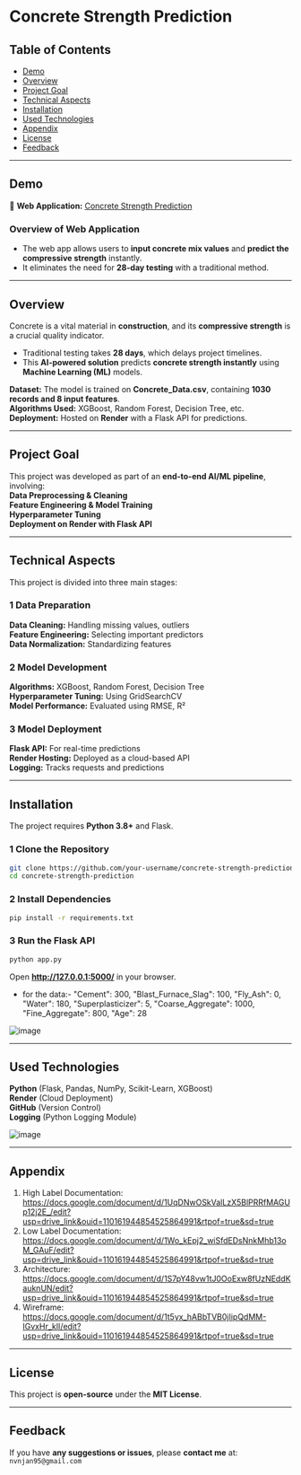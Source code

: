 # Concrete Strength Prediction

## Table of Contents
- [Demo](#demo)
- [Overview](#overview)
- [Project Goal](#project-goal)
- [Technical Aspects](#technical-aspects)
- [Installation](#installation)
- [Used Technologies](#used-technologies)
- [Appendix](#appendix)
- [License](#license)
- [Feedback](#feedback)

---

##  Demo  
🔗 **Web Application:** [Concrete Strength Prediction](https://concrete-strength-prediction-7jg6.onrender.com)

### **Overview of Web Application**  
- The web app allows users to **input concrete mix values** and **predict the compressive strength** instantly.  
- It eliminates the need for **28-day testing** with a traditional method.  

---

##  Overview  
Concrete is a vital material in **construction**, and its **compressive strength** is a crucial quality indicator.  
- Traditional testing takes **28 days**, which delays project timelines.  
- This **AI-powered solution** predicts **concrete strength instantly** using **Machine Learning (ML)** models.  

**Dataset:** The model is trained on **Concrete_Data.csv**, containing **1030 records and 8 input features**.  
**Algorithms Used:** XGBoost, Random Forest, Decision Tree, etc.  
**Deployment:** Hosted on **Render** with a Flask API for predictions.  

---

## Project Goal  
This project was developed as part of an **end-to-end AI/ML pipeline**, involving:  
 **Data Preprocessing & Cleaning**  
 **Feature Engineering & Model Training**  
 **Hyperparameter Tuning**  
 **Deployment on Render with Flask API**  

---

## Technical Aspects  
This project is divided into three main stages:

### **1️ Data Preparation**  
 **Data Cleaning:** Handling missing values, outliers  
 **Feature Engineering:** Selecting important predictors  
 **Data Normalization:** Standardizing features  

### **2️ Model Development**  
 **Algorithms:** XGBoost, Random Forest, Decision Tree  
 **Hyperparameter Tuning:** Using GridSearchCV  
 **Model Performance:** Evaluated using RMSE, R²  

### **3️ Model Deployment**  
 **Flask API:** For real-time predictions  
 **Render Hosting:** Deployed as a cloud-based API  
 **Logging:** Tracks requests and predictions  

---

## Installation  
The project requires **Python 3.8+** and Flask.  

### **1️ Clone the Repository**
```bash
git clone https://github.com/your-username/concrete-strength-prediction.git
cd concrete-strength-prediction
```

### **2️ Install Dependencies**
```bash
pip install -r requirements.txt
```

### **3️ Run the Flask API**
```bash
python app.py
```
Open **http://127.0.0.1:5000/** in your browser.
- for the data:-
    "Cement": 300,
    "Blast_Furnace_Slag": 100,
    "Fly_Ash": 0,
    "Water": 180,
    "Superplasticizer": 5,
    "Coarse_Aggregate": 1000,
    "Fine_Aggregate": 800,
    "Age": 28
  
![image](https://github.com/user-attachments/assets/a274745f-925c-4173-a532-b427b767a035)


---

##  Used Technologies  
 **Python** (Flask, Pandas, NumPy, Scikit-Learn, XGBoost)  
 **Render** (Cloud Deployment)  
 **GitHub** (Version Control)    
 **Logging** (Python Logging Module)  

 ![image](https://github.com/user-attachments/assets/77e4ba35-6e39-4ba9-a778-b1799f94697d)


---

##  Appendix  
1. High Label Documentation: https://docs.google.com/document/d/1UqDNwOSkValLzX5BlPRRfMAGUp12j2E_/edit?usp=drive_link&ouid=110161944854525864991&rtpof=true&sd=true
2. Low Label Documentation: https://docs.google.com/document/d/1Wo_kEpj2_wiSfdEDsNnkMhb13oM_GAuF/edit?usp=drive_link&ouid=110161944854525864991&rtpof=true&sd=true
3. Architecture: https://docs.google.com/document/d/1S7pY48vw1tJ0OoExw8fUzNEddKauknUN/edit?usp=drive_link&ouid=110161944854525864991&rtpof=true&sd=true
4. Wireframe: https://docs.google.com/document/d/1t5yx_hABbTVB0jIipQdMM-IGvxHr_klI/edit?usp=drive_link&ouid=110161944854525864991&rtpof=true&sd=true


---

## License  
This project is **open-source** under the **MIT License**.

---

## Feedback  
If you have **any suggestions or issues**, please **contact me** at: `nvnjan95@gmail.com`  
```
